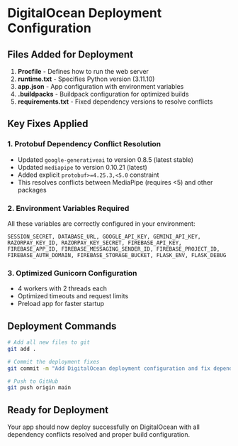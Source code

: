 # DigitalOcean Deployment Configuration

## Files Added for Deployment

1. **Procfile** - Defines how to run the web server
2. **runtime.txt** - Specifies Python version (3.11.10)
3. **app.json** - App configuration with environment variables
4. **.buildpacks** - Buildpack configuration for optimized builds
5. **requirements.txt** - Fixed dependency versions to resolve conflicts

## Key Fixes Applied

### 1. Protobuf Dependency Conflict Resolution
- Updated `google-generativeai` to version 0.8.5 (latest stable)
- Updated `mediapipe` to version 0.10.21 (latest)
- Added explicit `protobuf>=4.25.3,<5.0` constraint
- This resolves conflicts between MediaPipe (requires <5) and other packages

### 2. Environment Variables Required
All these variables are correctly configured in your environment:
```
SESSION_SECRET, DATABASE_URL, GOOGLE_API_KEY, GEMINI_API_KEY,
RAZORPAY_KEY_ID, RAZORPAY_KEY_SECRET, FIREBASE_API_KEY,
FIREBASE_APP_ID, FIREBASE_MESSAGING_SENDER_ID, FIREBASE_PROJECT_ID,
FIREBASE_AUTH_DOMAIN, FIREBASE_STORAGE_BUCKET, FLASK_ENV, FLASK_DEBUG
```

### 3. Optimized Gunicorn Configuration
- 4 workers with 2 threads each
- Optimized timeouts and request limits
- Preload app for faster startup

## Deployment Commands

```bash
# Add all new files to git
git add .

# Commit the deployment fixes
git commit -m "Add DigitalOcean deployment configuration and fix dependency conflicts"

# Push to GitHub
git push origin main
```

## Ready for Deployment
Your app should now deploy successfully on DigitalOcean with all dependency conflicts resolved and proper build configuration.